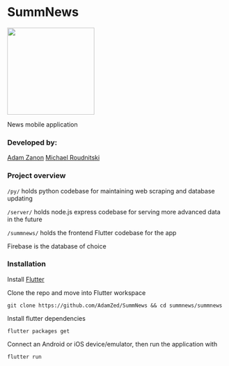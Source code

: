 # SummNews
<img src="https://github.com/AdamZed/SummNews/raw/master/summnews/assets/icon/appicon.png" width="200">

News mobile application

### Developed by:
[Adam Zanon](https://github.com/AdamZed)
[Michael Roudnitski](https://github.com/MichaelRoudnitski)

### Project overview
`/py/` holds python codebase for maintaining web scraping and database updating

`/server/` holds node.js express codebase for serving more advanced data in the future

`/summnews/` holds the frontend Flutter codebase for the app

Firebase is the database of choice

### Installation

Install [Flutter](https://flutter.io)

Clone the repo and move into Flutter workspace

`git clone https://github.com/AdamZed/SummNews && cd summnews/summnews`

Install flutter dependencies

`flutter packages get`

Connect an Android or iOS device/emulator, then run the application with

`flutter run`
